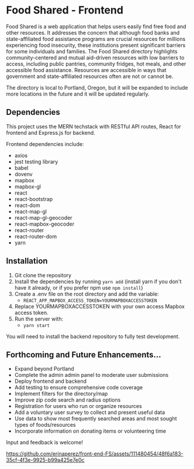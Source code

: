 # Food Shared - Frontend

Food Shared is a web application that helps users easily find free food and other resources. It addresses the concern that although food banks and state-affiliated food assistance programs are crucial resources for millions experiencing food insecurity, these institutions present significant barriers for some individuals and families. The Food Shared directory highlights community-centered and mutual aid-driven resources with low barriers to access, including public pantries, community fridges, hot meals, and other accessible food assistance. Resources are accessible in ways that government and state-affiliated resources often are not or cannot be. 

The directory is local to Portland, Oregon, but it will be expanded to include more locations in the future and it will be updated regularly. 

## Dependencies 
This project uses the MERN techstack with RESTful API routes, React for frontend and Express.js for backend. 

Frontend dependencies include: 
 * axios
 * jest testing library
 * babel
 * dovenv
 * mapbox
 * mapbox-gl
 * react
 * react-bootstrap
 * react-dom
 * react-map-gl
 * react-map-gl-geocoder
 * react-mapbox-geocoder
 * react-router
 * react-router-dom
 * yarn

## Installation
1. Git clone the repository
2. Install the dependencies by running `yarn add` (install yarn if you don't have it already, or if you prefer npm use `npm install`)
3. Create a  .env file on the root directory and add the variable:
    -   ```REACT_APP_MAPBOX_ACCESS_TOKEN=YOURMAPBOXACCESSTOKEN```
4. Replace YOURMAPBOXACCESSTOKEN with your own access Mapbox access token.
5. Run the server with:
    -   ```yarn start```

You will need to install the backend repository to fully test development. 

## Forthcoming and Future Enhancements... 
 - Expand beyond Portland
 - Complete the admin admin panel to moderate user submissions
 - Deploy frontend and backend
 - Add testing to ensure comprehensive code coverage
 - Implement filters for the directory/map
 - Improve zip code search and radius options
 - Registration for users who run or organize resources
 - Add a voluntary user survey to collect and present useful data
 - Use data to show most frequently searched areas and most sought types of foods/resources
 - Incorporate information on donating items or volunteering time



Input and feedback is welcome!

https://github.com/erinaperez/front-end-FS/assets/111480454/48f6a183-35cf-4f3e-9925-b99a425e7e0c
